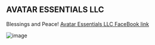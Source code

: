 ## AVATAR ESSENTIALS LLC

Blessings and Peace!
[Avatar Essentials LLC FaceBook link](https://www.facebook.com/avataressentialsllc/)

![image](https://user-images.githubusercontent.com/37987346/97097899-f5143580-164c-11eb-9e5e-575236ca3099.png)
